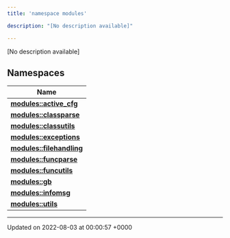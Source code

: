 ```yaml
---
title: 'namespace modules'

description: "[No description available]"

---
```







[No description available]

## Namespaces

| Name           |
| -------------- |
| **[modules::active_cfg](/documentation/code/darkbit_development/namespaces/namespacemodules_1_1active__cfg/)**  |
| **[modules::classparse](/documentation/code/darkbit_development/namespaces/namespacemodules_1_1classparse/)**  |
| **[modules::classutils](/documentation/code/darkbit_development/namespaces/namespacemodules_1_1classutils/)**  |
| **[modules::exceptions](/documentation/code/darkbit_development/namespaces/namespacemodules_1_1exceptions/)**  |
| **[modules::filehandling](/documentation/code/darkbit_development/namespaces/namespacemodules_1_1filehandling/)**  |
| **[modules::funcparse](/documentation/code/darkbit_development/namespaces/namespacemodules_1_1funcparse/)**  |
| **[modules::funcutils](/documentation/code/darkbit_development/namespaces/namespacemodules_1_1funcutils/)**  |
| **[modules::gb](/documentation/code/darkbit_development/namespaces/namespacemodules_1_1gb/)**  |
| **[modules::infomsg](/documentation/code/darkbit_development/namespaces/namespacemodules_1_1infomsg/)**  |
| **[modules::utils](/documentation/code/darkbit_development/namespaces/namespacemodules_1_1utils/)**  |






-------------------------------

Updated on 2022-08-03 at 00:00:57 +0000